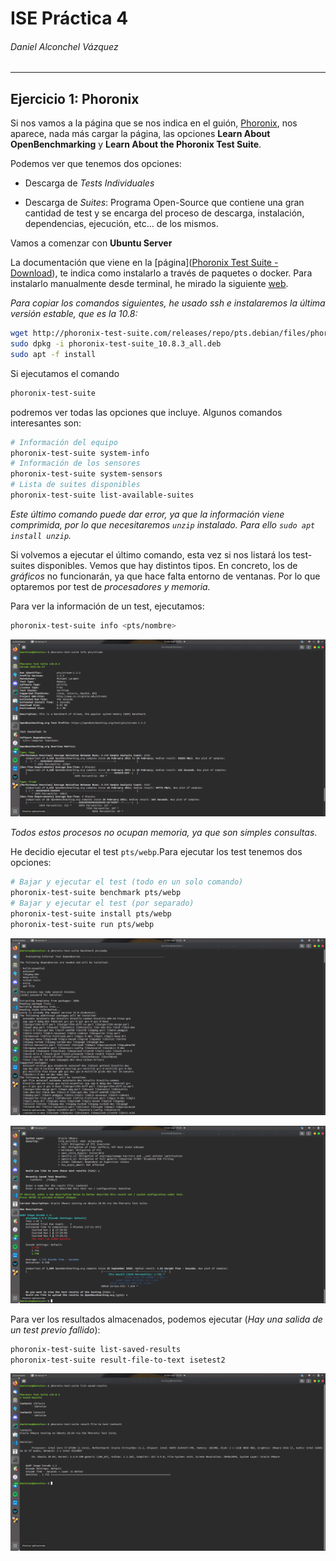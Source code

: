 # ISE Práctica 4

###### Daniel Alconchel Vázquez

---

## Ejercicio 1: Phoronix

Si nos vamos a la página que se nos indica en el guión, [Phoronix](https://openbenchmarking.org/), nos aparece, nada más cargar la página, las opciones **Learn About OpenBenchmarking** y **Learn About the Phoronix Test Suite**. 

Podemos ver que tenemos dos opciones:

- Descarga de *Tests Individuales*

- Descarga de *Suites*: Programa Open-Source que contiene una gran cantidad de test y se encarga  del proceso de descarga, instalación, dependencias, ejecución, etc... de los mismos.

Vamos a comenzar con **Ubuntu Server**

La documentación que viene en la [página]([Phoronix Test Suite - Download](http://www.phoronix-test-suite.com/?k=downloads)), te indica como instalarlo a través de paquetes o docker. Para instalarlo manualmente desde terminal, he mirado la siguiente [web](https://ubunlog.com/phoronix-test-suite-una-herramienta-para-benchmark-multiplataforma/).

*Para copiar los comandos siguientes, he usado ssh e instalaremos la última versión estable, que es la 10.8:*

```bash
wget http://phoronix-test-suite.com/releases/repo/pts.debian/files/phoronix-test-suite_10.8.3_all.deb
sudo dpkg -i phoronix-test-suite_10.8.3_all.deb
sudo apt -f install
```

Si ejecutamos el comando

```bash
phoronix-test-suite
```

podremos ver todas las opciones que incluye. Algunos comandos interesantes son:

```bash
# Información del equipo
phoronix-test-suite system-info
# Información de los sensores
phoronix-test-suite system-sensors
# Lista de suites disponibles
phoronix-test-suite list-available-suites
```

*Este último comando puede dar error, ya que la información viene comprimida, por lo que necesitaremos `unzip` instalado. Para ello `sudo apt install unzip`.*

Si volvemos a ejecutar el último comando,  esta vez si nos listará los test-suites disponibles. Vemos que hay distintos tipos. En concreto, los de *gráficos* no funcionarán, ya que hace falta entorno de ventanas. Por lo que optaremos por test de *procesadores y memoria.*

Para ver la información de un test, ejecutamos:

```bash
phoronix-test-suite info <pts/nombre>
```

![T1.png](./.sources/T1.png)

*Todos estos procesos no ocupan memoria, ya que son simples consultas*. 

He decidio ejecutar el test `pts/webp`.Para ejecutar los test tenemos dos opciones:

```bash
# Bajar y ejecutar el test (todo en un solo comando)
phoronix-test-suite benchmark pts/webp
# Bajar y ejecutar el test (por separado)
phoronix-test-suite install pts/webp	
phoronix-test-suite run pts/webp
```

![T4.png](./.sources/T4.png)

![T5.png](./.sources/T5.png)

Para ver los resultados almacenados, podemos ejecutar (*Hay una salida de un test previo fallido*):

```bash
phoronix-test-suite list-saved-results
phoronix-test-suite result-file-to-text isetest2
```

![T6.png](./.sources/T6.png)



